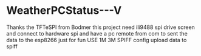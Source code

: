 # WeatherPCStatus---V
Thanks the TFTeSPI from Bodmer
this project need ili9488 spi drive screen and connect to hardware spi
and have a pc remote from com to sent the data to the esp8266
just for fun
USE 1M 3M SPIFF config
upload data to spiff
